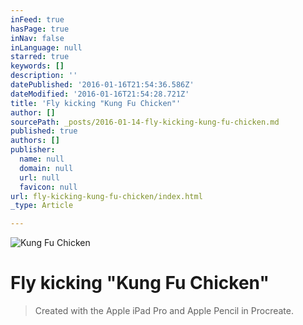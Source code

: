 ```yaml
---
inFeed: true
hasPage: true
inNav: false
inLanguage: null
starred: true
keywords: []
description: ''
datePublished: '2016-01-16T21:54:36.586Z'
dateModified: '2016-01-16T21:54:28.721Z'
title: 'Fly kicking "Kung Fu Chicken"'
author: []
sourcePath: _posts/2016-01-14-fly-kicking-kung-fu-chicken.md
published: true
authors: []
publisher:
  name: null
  domain: null
  url: null
  favicon: null
url: fly-kicking-kung-fu-chicken/index.html
_type: Article

---
```

![Kung Fu Chicken](https://s3-us-west-2.amazonaws.com/the-grid-img/p/5db535b17c08f7fa2bec89c26397321fa30b01a5.jpg)

# Fly kicking "Kung Fu Chicken"

> Created with the Apple iPad Pro and Apple Pencil in Procreate.